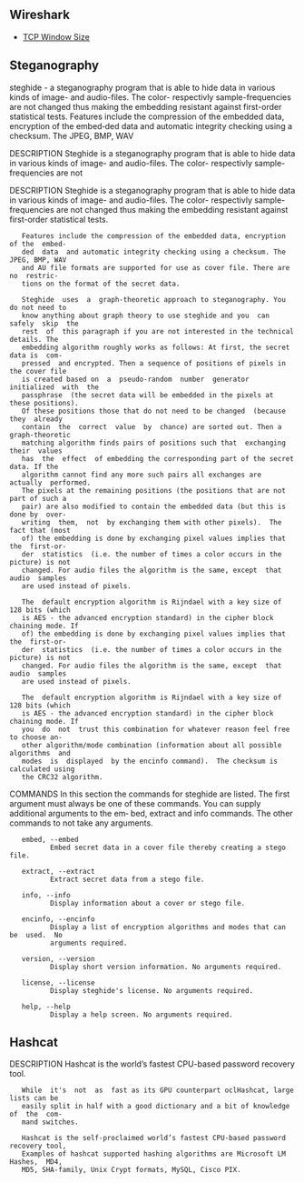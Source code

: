 ## Wireshark
* [TCP Window Size](https://docs.microsoft.com/en-us/troubleshoot/windows-server/networking/description-tcp-features)

## Steganography
steghide - a steganography program that is able to hide data in various kinds of image- and audio-files. The color-  respectivly  sample-frequencies are  not changed  thus  making  the  embedding  resistant against first-order statistical tests. Features include the compression of the embedded data, encryption of the  embed‐ded  data  and automatic integrity checking using a checksum. The JPEG, BMP, WAV


DESCRIPTION
       Steghide  is  a steganography program that is able to hide data in various kinds
       of image- and audio-files. The color-  respectivly  sample-frequencies  are  not

DESCRIPTION
       Steghide  is  a steganography program that is able to hide data in various kinds
       of image- and audio-files. The color-  respectivly  sample-frequencies  are  not
       changed  thus  making  the  embedding  resistant against first-order statistical
       tests.

       Features include the compression of the embedded data, encryption of the  embed‐
       ded  data  and automatic integrity checking using a checksum. The JPEG, BMP, WAV
       and AU file formats are supported for use as cover file. There are  no  restric‐
       tions on the format of the secret data.

       Steghide  uses  a  graph-theoretic approach to steganography. You do not need to
       know anything about graph theory to use steghide and you  can  safely  skip  the
       rest  of  this paragraph if you are not interested in the technical details. The
       embedding algorithm roughly works as follows: At first, the secret data is  com‐
       pressed  and encrypted. Then a sequence of positions of pixels in the cover file
       is created based on  a  pseudo-random  number  generator  initialized  with  the
       passphrase  (the secret data will be embedded in the pixels at these positions).
       Of these positions those that do not need to be changed  (because  they  already
       contain  the  correct  value  by  chance) are sorted out. Then a graph-theoretic
       matching algorithm finds pairs of positions such that  exchanging  their  values
       has  the  effect  of embedding the corresponding part of the secret data. If the
       algorithm cannot find any more such pairs all exchanges are actually  performed.
       The pixels at the remaining positions (the positions that are not part of such a
       pair) are also modified to contain the embedded data (but this is done by  over‐
       writing  them,  not  by exchanging them with other pixels).  The fact that (most
       of) the embedding is done by exchanging pixel values implies that the  first-or‐
       der  statistics  (i.e. the number of times a color occurs in the picture) is not
       changed. For audio files the algorithm is the same, except  that  audio  samples
       are used instead of pixels.

       The  default encryption algorithm is Rijndael with a key size of 128 bits (which
       is AES - the advanced encryption standard) in the cipher block chaining mode. If
       of) the embedding is done by exchanging pixel values implies that the  first-or‐
       der  statistics  (i.e. the number of times a color occurs in the picture) is not
       changed. For audio files the algorithm is the same, except  that  audio  samples
       are used instead of pixels.

       The  default encryption algorithm is Rijndael with a key size of 128 bits (which
       is AES - the advanced encryption standard) in the cipher block chaining mode. If
       you  do  not  trust this combination for whatever reason feel free to choose an‐
       other algorithm/mode combination (information about all possible algorithms  and
       modes  is  displayed  by the encinfo command).  The checksum is calculated using
       the CRC32 algorithm.

COMMANDS
       In this section the commands for steghide are listed. The  first  argument  must
       always  be one of these commands. You can supply additional arguments to the em‐
       bed, extract and info commands. The other commands to not take any arguments.

       embed, --embed
              Embed secret data in a cover file thereby creating a stego file.

       extract, --extract
              Extract secret data from a stego file.

       info, --info
              Display information about a cover or stego file.

       encinfo, --encinfo
              Display a list of encryption algorithms and modes that can  be  used.  No
              arguments required.

       version, --version
              Display short version information. No arguments required.

       license, --license
              Display steghide's license. No arguments required.

       help, --help
              Display a help screen. No arguments required.


## Hashcat
DESCRIPTION
       Hashcat is the world’s fastest CPU-based password recovery tool.

       While  it's  not  as  fast as its GPU counterpart oclHashcat, large lists can be
       easily split in half with a good dictionary and a bit of knowledge of  the  com‐
       mand switches.

       Hashcat is the self-proclaimed world’s fastest CPU-based password recovery tool,
       Examples of hashcat supported hashing algorithms are Microsoft LM  Hashes,  MD4,
       MD5, SHA-family, Unix Crypt formats, MySQL, Cisco PIX.